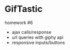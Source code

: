 # GifTastic
homework #6
- ajax calls/response
- url queries with giphy api
- responsive inputs/buttons
